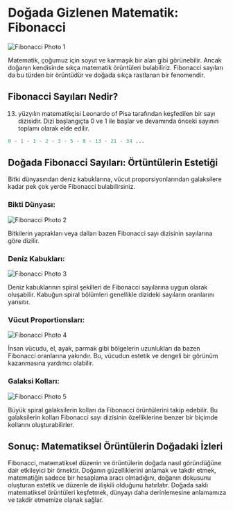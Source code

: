 # Doğada Gizlenen Matematik: Fibonacci

![Fibonacci Photo 1](https://i.pinimg.com/originals/8c/9c/c8/8c9cc8010e6ae2965da220161bf0d92b.png)

Matematik, çoğumuz için soyut ve karmaşık bir alan gibi görünebilir. Ancak doğanın kendisinde sıkça matematik örüntüleri bulabiliriz. Fibonacci sayıları da bu türden bir örüntüdür ve doğada sıkça rastlanan bir fenomendir.

## Fibonacci Sayıları Nedir?

13. yüzyılın matematikçisi Leonardo of Pisa tarafından keşfedilen bir sayı dizisidir. Dizi başlangıçta 0 ve 1 ile başlar ve devamında önceki sayının toplamı olarak elde edilir.

```python
0 - 1 - 1 - 2 - 3 - 5 - 8 - 13 - 21 - 34 ...
```

## Doğada Fibonacci Sayıları: Örtüntülerin Estetiği

Bitki dünyasından deniz kabuklarına, vücut proporsiyonlarından galaksilere kadar pek çok yerde Fibonacci bulabilirsiniz.

### Bikti Dünyası:

![Fibonacci Photo 2](https://images.fineartamerica.com/images/artworkimages/mediumlarge/2/pattern-of-spiral-aloe-aloe-polyphylla-photosky.jpg)

Bitkilerin yaprakları veya dalları bazen Fibonacci sayı dizisinin sayılarına göre dizilir.

### Deniz Kabukları:

![Fibonacci Photo 3](https://i.pinimg.com/originals/82/06/60/8206600656362f12f82d3dc33ef2d821.jpg)

Deniz kabuklarının spiral şekilleri de Fibonacci sayılarına uygun olarak oluşabilir. Kabuğun spiral bölümleri genellikle dizideki sayıların oranlarını yansıtır.

### Vücut Proportionsları:

![Fibonacci Photo 4](https://kucdinteractive.com/croy/golden-ratio-site/assets/images/human-img3.png)

İnsan vücudu, el, ayak, parmak gibi bölgelerin uzunlukları da bazen Fibonacci oranlarına yakındır. Bu, vücudun estetik ve dengeli bir görünüm kazanmasına yardımcı olabilir.

### Galaksi Kolları:

![Fibonacci Photo 5](https://pbs.twimg.com/media/DY5yKF-XUAoT8R-?format=jpg&name=medium)

Büyük spiral galaksilerin kolları da Fibonacci örüntülerini takip edebilir. Bu galaksilerin kolları Fibonacci sayı dizisinin özelliklerine benzer bir biçimde kollarını oluşturabilirler.

## Sonuç: Matematiksel Örüntülerin Doğadaki İzleri

Fibonacci, matematiksel düzenin ve örüntülerin doğada nasıl göründüğüne dair etkileyici bir örnektir. Doğanın güzelliklerini anlamak ve takdir etmek, matematiğin sadece bir hesaplama aracı olmadığını, doğanın dokusunu oluşturan estetik ve düzenle de ilişkili olduğunu hatırlatır. Doğada saklı matematiksel örüntüleri keşfetmek, dünyayı daha derinlemesine anlamamıza ve takdir etmemize olanak sağlar.
